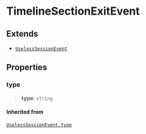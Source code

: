# TimelineSectionExitEvent

## Extends

- [`UselessSessionEvent`](reference/interfaces/UselessSessionEvent.md)

## Properties

### type

> **type**: `string`

#### Inherited from

[`UselessSessionEvent.type`](reference/interfaces/UselessSessionEvent.md#type)
